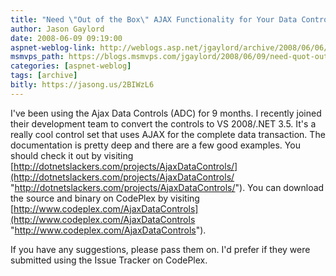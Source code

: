 ```yaml
---
title: "Need \"Out of the Box\" AJAX Functionality for Your Data Controls?"
author: Jason Gaylord
date: 2008-06-09 09:19:00
aspnet-weblog-link: http://weblogs.asp.net/jgaylord/archive/2008/06/06/establishing-a-vpn-on-windows-mobile-5.aspx
msmvps_path: https://blogs.msmvps.com/jgaylord/2008/06/09/need-quot-out-of-the-box-quot-ajax-functionality-for-your-data-controls/
categories: [aspnet-weblog]
tags: [archive]
bitly: https://jasong.us/2BIWzL6
---
```


I've been using the Ajax Data Controls (ADC) for 9 months. I recently joined their development team to convert the controls to VS 2008/.NET 3.5. It's a really cool control set that uses AJAX for the complete data transaction. The documentation is pretty deep and there are a few good examples. You should check it out by visiting [http://dotnetslackers.com/projects/AjaxDataControls/](http://dotnetslackers.com/projects/AjaxDataControls/ "http://dotnetslackers.com/projects/AjaxDataControls/"). You can download the source and binary on CodePlex by visiting [http://www.codeplex.com/AjaxDataControls](http://www.codeplex.com/AjaxDataControls "http://www.codeplex.com/AjaxDataControls").

If you have any suggestions, please pass them on. I'd prefer if they were submitted using the Issue Tracker on CodePlex.